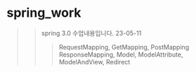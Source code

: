 # spring_work
>>spring 3.0 수업내용입니다.
23-05-11
>>>RequestMapping, GetMapping, PostMapping
>>>ResponseMapping, Model, ModelAttribute, ModelAndView, Redirect